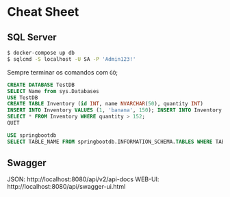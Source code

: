 # Cheat Sheet

## SQL Server

```bash
$ docker-compose up db
$ sqlcmd -S localhost -U SA -P 'Admin123!'
```
Sempre terminar os comandos com ```GO```;


```sql
CREATE DATABASE TestDB
SELECT Name from sys.Databases
USE TestDB
CREATE TABLE Inventory (id INT, name NVARCHAR(50), quantity INT)
INSERT INTO Inventory VALUES (1, 'banana', 150); INSERT INTO Inventory VALUES (2, 'orange', 154);
SELECT * FROM Inventory WHERE quantity > 152;
QUIT

USE springbootdb
SELECT TABLE_NAME FROM springbootdb.INFORMATION_SCHEMA.TABLES WHERE TABLE_TYPE = 'BASE TABLE'

```

## Swagger
JSON: http://localhost:8080/api/v2/api-docs
WEB-UI: http://localhost:8080/api/swagger-ui.html
